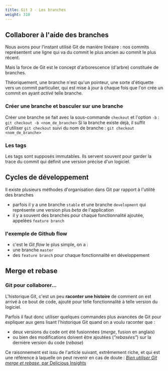 ```yaml
---
title: Git 3 - Les branches
weight: 310
---
```


## Collaborer à l'aide des branches

Nous avons pour l'instant utilisé Git de manière linéaire : nos commits représentent une ligne qui va du commit le plus ancien au commit le plus récent.

Mais la force de Git est le concept d'arborescence (d'arbre) constituée de branches.

Théoriquement, une branche n'est qu'un pointeur, une sorte d'étiquette vers un commit particulier, qui est mise à jour à chaque fois que l'on crée un commit en ayant _activé_ telle branche.

### Créer une branche et basculer sur une branche

Créer une branche se fait avec la sous-commande `checkout` et l'option `-b` :
`git checkout -b <nom_de_branche>`
Si la branche existe déjà, il suffit d'utiliser `git checkout` suivi du nom de branche :
`git checkout <nom_de_branche>`

<!-- ### Supprimer une branche distante

**Attention ! C'est dangereux !** -->

### Les tags

Les tags sont supposés immutables. Ils servent souvent pour garder la trace du commit qui définit une version précise d'un logiciel.

<!-- FIXME: illustrations d'un flow et mention de différents flows -->

## Cycles de développement

 <!-- FIXME: soit là soit dans partie 4 travail collab  -->

Il existe plusieurs méthodes d'organisation dans Git par rapport à l'utilité des branches

- parfois il y a une branche `stable` et une branche `development` qui représente une version plus _beta_ de l'application
- il y a souvent des branches pour chaque fonctionnalité ajoutée, appelées `feature branch`

<!-- FIXME: illustration -->

### l'exemple de Github flow

- c'est le _Git flow_ le plus simple, on a :
- une branche `master`
- des `feature branch` pour chaque fonctionnalité en développement
<!--

---

title: Git 5 - Rebase et Merge
class: animation-fade
weight: 510
--- -->

<!-- FIXME: parler des branches et de ses commandes (partie 2?) mais surtout  -->
<!-- FIXME: parler de rebase et de merge  -->

## Merge et rebase

### Git pour collaborer...

L'historique Git, c'est un peu **raconter une histoire** de comment on est arrivé à ce bout de code, ajouté pour telle fonctionnalité à telle version du logiciel.

Parfois il faut donc utiliser quelques commandes plus avancées de Git pour expliquer aux gens lisant l'historique Git quand on a voulu raconter que :

- deux versions du code ont été fusionnées (_merge_, fusion en anglais)
- ou bien des modifications doivent être ajoutées (_"rebasées"_) sur la dernière version du code (_rebase_)

Ce raisonnement est issu de l'article suivant, extrêmement riche, et qui est une référence à laquelle on peut revenir en cas de doute :
[_Bien utiliser Git merge et rebase_, par Delicious Insights](https://delicious-insights.com/fr/articles/bien-utiliser-git-merge-et-rebase/)

<!-- FIXME: le rebase interactif -->
<!-- FIXME: le cherrypick -->
